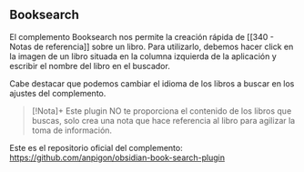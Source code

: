 ## Booksearch

El complemento Booksearch nos permite la creación rápida de [[340 - Notas de referencia]] sobre un libro. Para utilizarlo, debemos hacer click en la imagen de un libro situada en la columna izquierda de la aplicación y escribir el nombre del libro en el buscador. 

Cabe destacar que podemos cambiar el idioma de los libros a buscar en los ajustes del complemento.

> [!Nota]+
> Este plugin NO te proporciona el contenido de los libros que buscas, solo crea una nota que hace referencia al libro para agilizar la toma de información.

Este es el repositorio oficial del complemento: https://github.com/anpigon/obsidian-book-search-plugin
